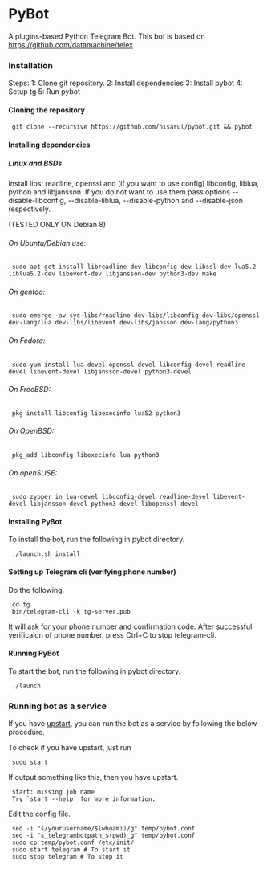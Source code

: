 # PyBot

A plugins-based Python Telegram Bot.
This bot is based on https://github.com/datamachine/telex

### Installation
Steps:
1: Clone git repository.
2: Install dependencies
3: Install pybot
4: Setup tg
5: Run pybot

#### Cloning the repository

     git clone --recursive https://github.com/nisarul/pybot.git && pybot

#### Installing dependencies

##### Linux and BSDs

Install libs: readline, openssl and (if you want to use config) libconfig, liblua, python and libjansson.
If you do not want to use them pass options --disable-libconfig, --disable-liblua, --disable-python and --disable-json respectively.

(TESTED ONLY ON Debian 8)

###### On Ubuntu/Debian use: 

     sudo apt-get install libreadline-dev libconfig-dev libssl-dev lua5.2 liblua5.2-dev libevent-dev libjansson-dev python3-dev make 

###### On gentoo:

     sudo emerge -av sys-libs/readline dev-libs/libconfig dev-libs/openssl dev-lang/lua dev-libs/libevent dev-libs/jansson dev-lang/python3

###### On Fedora:

     sudo yum install lua-devel openssl-devel libconfig-devel readline-devel libevent-devel libjansson-devel python3-devel

###### On FreeBSD:

     pkg install libconfig libexecinfo lua52 python3

###### On OpenBSD:

     pkg_add libconfig libexecinfo lua python3

###### On openSUSE:

     sudo zypper in lua-devel libconfig-devel readline-devel libevent-devel libjansson-devel python3-devel libopenssl-devel

#### Installing PyBot
To install the bot, run the following in pybot directory.

     ./launch.sh install

#### Setting up Telegram cli (verifying phone number)
Do the following.

     cd tg
     bin/telegram-cli -k tg-server.pub

It will ask for your phone number and confirmation code.
After successful verificaion of phone number, press Ctrl+C to stop telegram-cli.

#### Running PyBot

To start the bot, run the following in pybot directory.

     ./launch

### Running bot as a service
If you have [upstart](http://upstart.ubuntu.com/), you can run the bot as a service by following the below procedure.

To check if you have upstart, just run 

     sudo start

If output something like this, then you have upstart.

     start: missing job name
     Try `start --help' for more information.
Edit the config file.

     sed -i "s/yourusername/$(whoami)/g" temp/pybot.conf
     sed -i "s_telegrambotpath_$(pwd)_g" temp/pybot.conf
     sudo cp temp/pybot.conf /etc/init/
     sudo start telegram # To start it
     sudo stop telegram # To stop it
